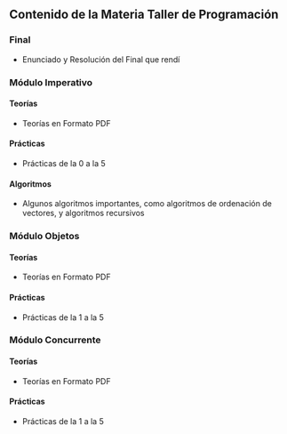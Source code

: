 ## **Contenido de la Materia Taller de Programación**

### **Final**
- Enunciado y Resolución del Final que rendí

### **Módulo Imperativo**
#### **Teorías**
- Teorías en Formato PDF
#### **Prácticas**
- Prácticas de la 0 a la 5
#### **Algoritmos**
- Algunos algoritmos importantes, como algoritmos de ordenación de vectores, y algoritmos recursivos

### **Módulo Objetos**
#### **Teorías**
- Teorías en Formato PDF
#### **Prácticas**
- Prácticas de la 1 a la 5

### **Módulo Concurrente**
#### **Teorías**
- Teorías en Formato PDF
#### **Prácticas**
- Prácticas de la 1 a la 5
